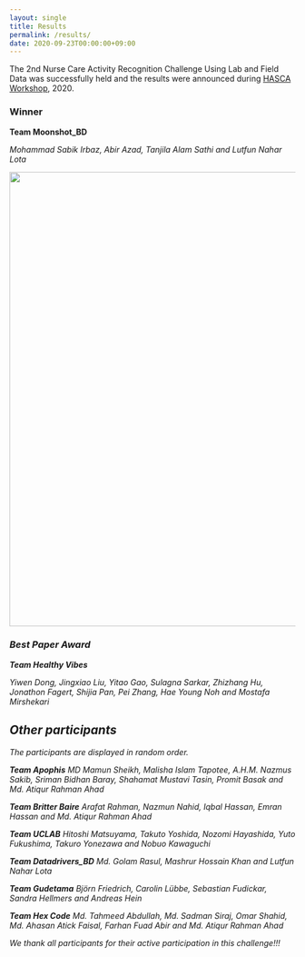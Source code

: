 ```yaml
---
layout: single
title: Results
permalink: /results/
date: 2020-09-23T00:00:00+09:00
---
```

The 2nd Nurse Care Activity Recognition Challenge Using Lab and Field Data was successfully held and the results were announced during <a href="https://hasca2020.hasc.jp">HASCA Workshop</a>, 2020.

<h3>Winner</h3>

<b>Team Moonshot_BD</b>

<i>Mohammad Sabik Irbaz, Abir Azad, Tanjila Alam Sathi and Lutfun Nahar Lota

<p float="left">
  <img src="/nurse2020/assets/winner.png" width="800" />
</p>

<h3>Best Paper Award</h3>

<b>Team Healthy Vibes</b>

<i>Yiwen Dong, Jingxiao Liu, Yitao Gao, Sulagna Sarkar, Zhizhang Hu, Jonathon Fagert, Shijia Pan, Pei Zhang, Hae Young Noh and Mostafa Mirshekari

<h2>Other participants</h2>
The participants are displayed in random order.

<b>Team Apophis</b>
<i>MD Mamun Sheikh, Malisha Islam Tapotee, A.H.M. Nazmus Sakib, Sriman Bidhan Baray, Shahamat Mustavi Tasin, Promit Basak and Md. Atiqur Rahman Ahad 
	
<b>Team Britter Baire</b>
<i>Arafat Rahman, Nazmun Nahid, Iqbal Hassan, Emran Hassan and Md. Atiqur Rahman Ahad

<b>Team UCLAB</b>
<i>Hitoshi Matsuyama, Takuto Yoshida, Nozomi Hayashida, Yuto Fukushima, Takuro Yonezawa and Nobuo Kawaguchi

<b>Team Datadrivers_BD</b>
<i>Md. Golam Rasul, Mashrur Hossain Khan and Lutfun Nahar Lota

<b>Team Gudetama</b>
<i>Björn Friedrich, Carolin Lübbe, Sebastian Fudickar, Sandra Hellmers and Andreas Hein

<b>Team Hex Code</b>
<i>Md. Tahmeed Abdullah, Md. Sadman Siraj, Omar Shahid, Md. Ahasan Atick Faisal, Farhan Fuad Abir and Md. Atiqur Rahman Ahad


We thank all participants for their active participation in this challenge!!!
